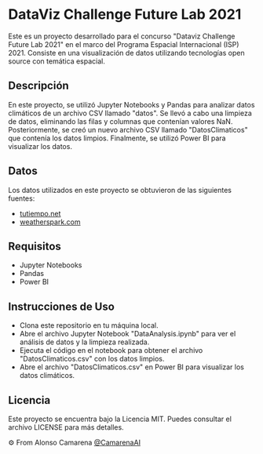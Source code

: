 <h1>DataViz Challenge Future Lab 2021</h1>

<p>
  Este es un proyecto desarrollado para el concurso "Dataviz Challenge Future Lab 2021"
  en el marco del Programa Espacial Internacional (ISP) 2021. 
  Consiste en una visualización de datos utilizando tecnologías open source con temática espacial.
</p>


<h2>Descripción</h2>
<p>
  En este proyecto, se utilizó Jupyter Notebooks y Pandas para analizar datos climáticos de un archivo CSV llamado "datos".
  Se llevó a cabo una limpieza de datos, eliminando las filas y columnas que contenían valores NaN. 
  Posteriormente, se creó un nuevo archivo CSV llamado "DatosClimaticos" que contenía los datos limpios. 
  Finalmente, se utilizó Power BI para visualizar los datos.
</p>

<h2>Datos</h2>
Los datos utilizados en este proyecto se obtuvieron de las siguientes fuentes:

- [tutiempo.net](https://www.tutiempo.net/)
- [weatherspark.com](https://weatherspark.com/)

<h2>Requisitos</h2>

- Jupyter Notebooks
- Pandas
- Power BI

<h2>Instrucciones de Uso</h2>

- Clona este repositorio en tu máquina local.
- Abre el archivo Jupyter Notebook "DataAnalysis.ipynb" para ver el análisis de datos y la limpieza realizada.
- Ejecuta el código en el notebook para obtener el archivo "DatosClimaticos.csv" con los datos limpios.
- Abre el archivo "DatosClimaticos.csv" en Power BI para visualizar los datos climáticos.

<h2>Licencia</h2>
<p>
  Este proyecto se encuentra bajo la Licencia MIT. Puedes consultar el archivo LICENSE para más detalles.
</p>

⚙️ From Alonso Camarena [@CamarenaAI](https://github.com/CamarenaAI)